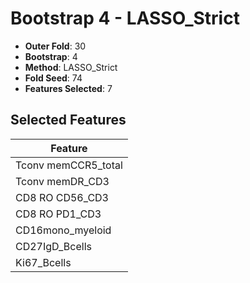 # Bootstrap 4 - LASSO_Strict

- **Outer Fold**: 30
- **Bootstrap**: 4
- **Method**: LASSO_Strict
- **Fold Seed**: 74
- **Features Selected**: 7

## Selected Features

| Feature |
|---------|
| Tconv memCCR5_total |
| Tconv memDR_CD3 |
| CD8 RO CD56_CD3 |
| CD8 RO PD1_CD3 |
| CD16mono_myeloid |
| CD27IgD_Bcells |
| Ki67_Bcells |
